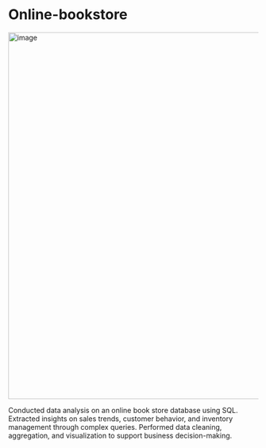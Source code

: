 # Online-bookstore
<img width="740" alt="image" src="https://github.com/user-attachments/assets/597a314b-e57b-400b-a17c-e92914981d07" />

Conducted data analysis on an online book store database using SQL. Extracted insights on sales trends, customer behavior, and inventory management through complex queries. Performed data cleaning, aggregation, and visualization to support business decision-making.



